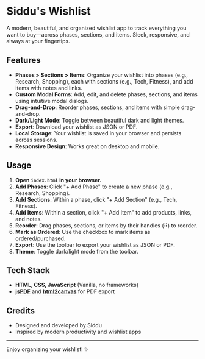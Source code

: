 # Siddu's Wishlist

A modern, beautiful, and organized wishlist app to track everything you want to buy—across phases, sections, and items. Sleek, responsive, and always at your fingertips.

## Features
- **Phases > Sections > Items**: Organize your wishlist into phases (e.g., Research, Shopping), each with sections (e.g., Tech, Fitness), and add items with notes and links.
- **Custom Modal Forms**: Add, edit, and delete phases, sections, and items using intuitive modal dialogs.
- **Drag-and-Drop**: Reorder phases, sections, and items with simple drag-and-drop.
- **Dark/Light Mode**: Toggle between beautiful dark and light themes.
- **Export**: Download your wishlist as JSON or PDF.
- **Local Storage**: Your wishlist is saved in your browser and persists across sessions.
- **Responsive Design**: Works great on desktop and mobile.

## Usage
1. **Open `index.html` in your browser.**
2. **Add Phases**: Click "+ Add Phase" to create a new phase (e.g., Research, Shopping).
3. **Add Sections**: Within a phase, click "+ Add Section" (e.g., Tech, Fitness).
4. **Add Items**: Within a section, click "+ Add Item" to add products, links, and notes.
5. **Reorder**: Drag phases, sections, or items by their handles (⠿) to reorder.
6. **Mark as Ordered**: Use the checkbox to mark items as ordered/purchased.
7. **Export**: Use the toolbar to export your wishlist as JSON or PDF.
8. **Theme**: Toggle dark/light mode from the toolbar.

## Tech Stack
- **HTML, CSS, JavaScript** (Vanilla, no frameworks)
- **[jsPDF](https://github.com/parallax/jsPDF)** and **[html2canvas](https://github.com/niklasvh/html2canvas)** for PDF export

## Credits
- Designed and developed by Siddu
- Inspired by modern productivity and wishlist apps

---

Enjoy organizing your wishlist! ✨